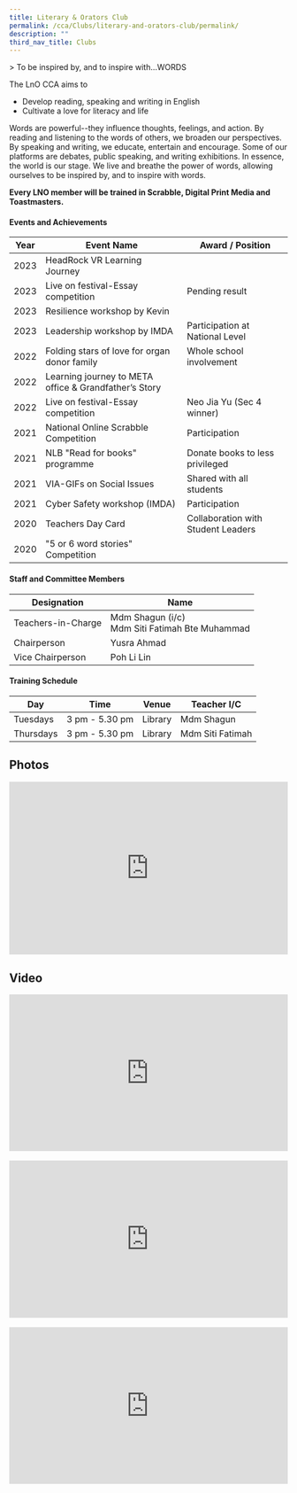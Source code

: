 ```yaml
---
title: Literary & Orators Club
permalink: /cca/Clubs/literary-and-orators-club/permalink/
description: ""
third_nav_title: Clubs
---
```

&gt; To be inspired by, and to inspire with...WORDS

The LnO CCA aims to

* Develop reading, speaking and writing in English
* Cultivate a love for literacy and life

Words are powerful--they influence thoughts, feelings, and action. By reading and listening to the words of others, we broaden our perspectives. By speaking and writing, we educate, entertain and encourage. Some of our platforms are debates, public speaking, and writing exhibitions. In essence, the world is our stage. We live and breathe the power of words, allowing ourselves to be inspired by, and to inspire with words.&nbsp;

**Every LNO member will be trained in Scrabble, Digital Print Media and Toastmasters.**

#### Events and Achievements

| Year | Event Name | Award / Position |
| --- | --- | --- |
| 2023 | HeadRock VR Learning Journey | |
| 2023 | Live on festival-Essay competition | Pending result| 
| 2023 | Resilience workshop by Kevin | |
| 2023 | Leadership workshop by IMDA | Participation at National Level |
| 2022 | Folding stars of love for organ donor family | Whole school involvement |
| 2022 | Learning journey to META office &amp;   Grandfather’s Story |
| 2022 | Live on festival-Essay competition | Neo Jia Yu (Sec 4 winner)| 
| 2021 | National Online Scrabble Competition | Participation |
| 2021 | NLB "Read for books" programme | Donate books to less privileged |
|2021 | VIA-GIFs on Social Issues | Shared with all students |
| 2021 | Cyber Safety workshop (IMDA) | Participation |
| 2020 | Teachers Day Card | Collaboration with Student Leaders |
| 2020 | "5 or 6 word stories" Competition | | 


#### Staff and Committee Members

|Designation|Name|
|---	|---	|
| Teachers-in-Charge 	|Mdm Shagun (i/c)<br>Mdm Siti Fatimah Bte Muhammad 	|
| Chairperson 	| Yusra Ahmad 	|
| Vice Chairperson 	| Poh Li Lin 	|

#### Training Schedule

| Day | Time | Venue | Teacher I/C |
| --- | --- | --- | --- |
| Tuesdays | 3 pm - 5.30 pm | Library | Mdm Shagun |
| Thursdays | 3 pm - 5.30 pm | Library | Mdm Siti Fatimah |

Photos
------
<div style="position:relative;width:100%;padding-bottom: 62%;height: 0; overflow: hidden;"><iframe style="position: absolute; top: 0; left: 0; width: 100%; height: 100%;" frameborder="0" src="https://docs.google.com/presentation/d/e/2PACX-1vQpsPaC3RHyZ8joVxze5w5FzpMIAEjlyKC-v5zgA6dpFOzF-NOCOQRT-TZQDUgvdWF_DbbKoD4R2fTn/embed?start=1&amp;loop=1&amp;delayms=3000"></iframe></div>

Video
-----

<div style="position:relative;width:100%;padding-bottom: 56.25%;height: 0; overflow: hidden;"><iframe style="position: absolute; top: 0; left: 0; width: 100%; height: 100%;" allowfullscreen="" allow="accelerometer; autoplay; clipboard-write; encrypted-media; gyroscope; picture-in-picture" frameborder="0" title="LNO - CCA Promotional Video 2023" src="https://www.youtube.com/embed/AHBwHhcckDc"></iframe></div>

<br>

<div style="position:relative;width:100%;padding-bottom: 56.25%;height: 0; overflow: hidden;"><iframe style="position: absolute; top: 0; left: 0; width: 100%; height: 100%;" allowfullscreen="" allow="accelerometer; autoplay; clipboard-write; encrypted-media; gyroscope; picture-in-picture" frameborder="0" title="LNO Open House Video 2023" src="https://www.youtube.com/embed/3vf_1M0FM3s"></iframe></div>

<br>

<div style="position:relative;width:100%;padding-bottom: 56.25%;height: 0; overflow: hidden;"><iframe style="position: absolute; top: 0; left: 0; width: 100%; height: 100%;" allowfullscreen="" allow="accelerometer; autoplay; clipboard-write; encrypted-media; gyroscope; picture-in-picture" frameborder="0" title="Literary &amp; Orators Club 2023" src="https://www.youtube.com/embed/qy1w6NWcc88"></iframe></div>